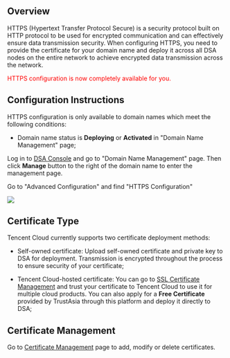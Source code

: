 ## Overview

HTTPS (Hypertext Transfer Protocol Secure) is a security protocol built on HTTP protocol to be used for encrypted communication and can effectively ensure data transmission security. When configuring HTTPS, you need to provide the certificate for your domain name and deploy it across all DSA nodes on the entire network to achieve encrypted data transmission across the network.

<font color="red">HTTPS configuration is now completely available for you.</font>

## Configuration Instructions

HTTPS configuration is only available to domain names which meet the following conditions:

- Domain name status is **Deploying** or **Activated** in "Domain Name Management" page;




Log in to [DSA Console](https://console.cloud.tencent.com/dsa) and go to "Domain Name Management" page. Then click **Manage** button to the right of the domain name to enter the management page.



<!--![](https://main.qcloudimg.com/raw/a9bee11d7fe29c5391ae1f04f981c0a0.png)-->



Go to "Advanced Configuration" and find "HTTPS Configuration"



![](https://main.qcloudimg.com/raw/f9edec95d45ec026fae15161373b3977.png)



## Certificate Type

Tencent Cloud currently supports two certificate deployment methods:

- Self-owned certificate: Upload self-owned certificate and private key to DSA for deployment. Transmission is encrypted throughout the process to ensure security of your certificate;

- Tencent Cloud-hosted certificate: You can go to [SSL Certificate Management](https://console.cloud.tencent.com/ssl) and trust your certificate to Tencent Cloud to use it for multiple cloud products. You can also apply for a **Free Certificate** provided by TrustAsia through this platform and deploy it directly to DSA;





## Certificate Management

Go to [Certificate Management](https://console.cloud.tencent.com/cdn/tools/certificate) page to add, modify or delete certificates. 



